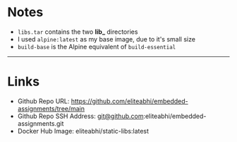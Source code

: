 # Notes

- `libs.tar` contains the two **lib_** directories
- I used `alpine:latest` as my base image, due to it's small size
- `build-base` is the Alpine equivalent of `build-essential`

---

# Links

- Github Repo URL: <https://github.com/eliteabhi/embedded-assignments/tree/main>
- Github Repo SSH Address: <git@github.com>:eliteabhi/embedded-assignments.git
- Docker Hub Image: eliteabhi/static-libs:latest
